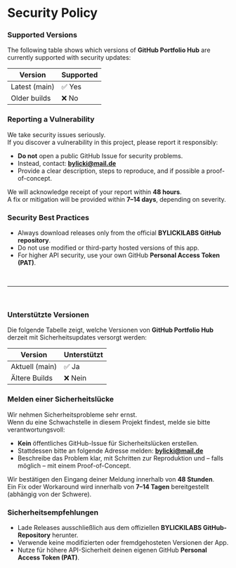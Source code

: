 # Security Policy

### Supported Versions
The following table shows which versions of **GitHub Portfolio Hub** are currently supported with security updates:

| Version       | Supported          |
|---------------|-------------------|
| Latest (main) | ✅ Yes             |
| Older builds  | ❌ No              |

### Reporting a Vulnerability
We take security issues seriously.  
If you discover a vulnerability in this project, please report it responsibly:

- **Do not** open a public GitHub Issue for security problems.  
- Instead, contact: **bylicki@mail.de**  
- Provide a clear description, steps to reproduce, and if possible a proof-of-concept.  

We will acknowledge receipt of your report within **48 hours**.  
A fix or mitigation will be provided within **7–14 days**, depending on severity.  

### Security Best Practices
- Always download releases only from the official **BYLICKILABS GitHub repository**.  
- Do not use modified or third-party hosted versions of this app.  
- For higher API security, use your own GitHub **Personal Access Token (PAT)**.  

<br>

---

<br>

### Unterstützte Versionen
Die folgende Tabelle zeigt, welche Versionen von **GitHub Portfolio Hub** derzeit mit Sicherheitsupdates versorgt werden:

| Version       | Unterstützt        |
|---------------|-------------------|
| Aktuell (main)| ✅ Ja              |
| Ältere Builds | ❌ Nein            |

### Melden einer Sicherheitslücke
Wir nehmen Sicherheitsprobleme sehr ernst.  
Wenn du eine Schwachstelle in diesem Projekt findest, melde sie bitte verantwortungsvoll:

- **Kein** öffentliches GitHub-Issue für Sicherheitslücken erstellen.  
- Stattdessen bitte an folgende Adresse melden: **bylicki@mail.de**  
- Beschreibe das Problem klar, mit Schritten zur Reproduktion und – falls möglich – mit einem Proof-of-Concept.  

Wir bestätigen den Eingang deiner Meldung innerhalb von **48 Stunden**.  
Ein Fix oder Workaround wird innerhalb von **7–14 Tagen** bereitgestellt (abhängig von der Schwere).  

### Sicherheitsempfehlungen
- Lade Releases ausschließlich aus dem offiziellen **BYLICKILABS GitHub-Repository** herunter.  
- Verwende keine modifizierten oder fremdgehosteten Versionen der App.  
- Nutze für höhere API-Sicherheit deinen eigenen GitHub **Personal Access Token (PAT)**.  
